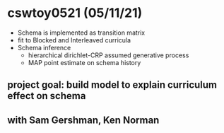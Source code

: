 # cswtoy0521 (05/11/21)
- Schema is implemented as transition matrix
- fit to Blocked and Interleaved curricula
- Schema inference 
  - hierarchical dirichlet-CRP assumed generative process
  - MAP point estimate on schema history 


## project goal: build model to explain curriculum effect on schema  
## with Sam Gershman, Ken Norman

